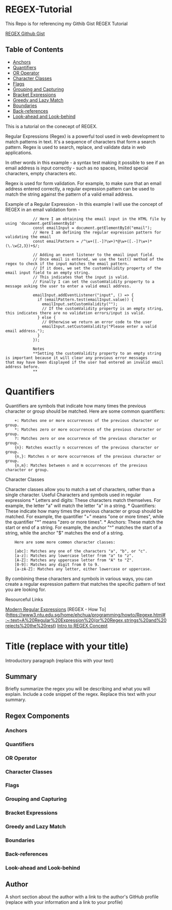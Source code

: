 # REGEX-Tutorial
This Repo is for referencing my Githib Gist REGEX Tutorial

[REGEX Github Gist](https://gist.github.com/Olloyd321/46a1e94f7745acf063410a367b542100)

## Table of Contents

- [Anchors](#anchors)
- [Quantifiers](#quantifiers)
- [OR Operator](#or-operator)
- [Character Classes](#character-classes)
- [Flags](#flags)
- [Grouping and Capturing](#grouping-and-capturing)
- [Bracket Expressions](#bracket-expressions)
- [Greedy and Lazy Match](#greedy-and-lazy-match)
- [Boundaries](#boundaries)
- [Back-references](#back-references)
- [Look-ahead and Look-behind](#look-ahead-and-look-behind)

This is a tutorial on the conecept of REGEX.

Regular Expressions (Regex) is a powerful tool used in web development to match patterns in text. It's a sequence of characters that form a search pattern. Regex is used to search, replace, and validate data in web applications.

In other words in this example - a syntax test making it possible to see if an email address is input correctly - such as no spaces, lmiited special characters, empty characters etc.

Regex is used for form validation. For example, to make sure that an email address entered correctly, a regular expression pattern can be used to match the string against the pattern of a valid email address.

Example of a Regular Expression - In this example I will use the concept of REGEX in an email validation form -

                // Here I am obtaining the email input in the HTML file by using 'document.getElementById'
                const emailInput = document.getElementById("email");
                // Here I am defining the regular expression pattern for validating the email 
                const emailPattern = /^\w+([.-]?\w+)*@\w+([.-]?\w+)*(\.\w{2,3})+$/;
                
                // Adding an event listener to the email input field. 
                // Once email is entered, we use the test() method of the regex to check if the input matches the email pattern. 
                // If it does, we set the customValidity property of the email input field to an empty string.
                // This indicates that the input is valid. 
                // Finally I can set the customValidity property to a message asking the user to enter a valid email address.
                
                emailInput.addEventListener("input", () => {
                  if (emailPattern.test(emailInput.value)) {
                    emailInput.setCustomValidity("");
                    // If the customValidity property is an empty string, this indicates there are no validation errors/input is valid.
                  } else {
                    // Otherwise we return an error code to the user
                    emailInput.setCustomValidity("Please enter a valid email address.");
                  }
                });
                
                Notes
                **Setting the customValidity property to an empty string is important because it will clear any previous error messages                   that may have been displayed if the user had entered an invalid email address before. 
                **

# Quantifiers

Quantifiers are symbols that indicate how many times the previous character or group should be matched. Here are some common quantifiers:

        +: Matches one or more occurrences of the previous character or group.
        *: Matches zero or more occurrences of the previous character or group.
        ?: Matches zero or one occurrence of the previous character or group.
        {n}: Matches exactly n occurrences of the previous character or group.
        {n,}: Matches n or more occurrences of the previous character or group.
        {n,m}: Matches between n and m occurrences of the previous character or group.

Character Classes

Character classes allow you to match a set of characters, rather than a single character.
Useful Characters and symbols used in regular expressions
        * Letters and digits: These characters match themselves. For example, the letter "a" will match the letter "a" in a string.
        * Quantifiers: These indicate how many times the previous character or group should be matched. For example, the quantifier "+"            means "one or more times", while the quantifier "*" means "zero or more times".
        * Anchors: These match the start or end of a string. For example, the anchor "^" matches the start of a string, while the anchor            "$" matches the end of a string.
        
        Here are some more common character classes:

        [abc]: Matches any one of the characters "a", "b", or "c".
        [a-z]: Matches any lowercase letter from "a" to "z".
        [A-Z]: Matches any uppercase letter from "A" to "Z".
        [0-9]: Matches any digit from 0 to 9.
        [a-zA-Z]: Matches any letter, either lowercase or uppercase.
        
By combining these characters and symbols in various ways, you can create a regular expression pattern that matches the specific pattern of text you are looking for.


Resourceful Links

[Modern Regular Expressions](https://blog.bitsrc.io/modern-regular-expression-for-web-developers-4-techniques-you-didnt-know-21bbc3157441)
[REGEX - How To](https://www3.ntu.edu.sg/home/ehchua/programming/howto/Regexe.html#:~:text=A%20Regular%20Expression%20(or%20Regex,strings%20and%20rejects%20the%20rest)
[Intro to REGEX Concept](https://www.youtube.com/watch?v=7DG3kCDx53c)









# Title (replace with your title)

Introductory paragraph (replace this with your text)

## Summary

Briefly summarize the regex you will be describing and what you will explain. Include a code snippet of the regex. Replace this text with your summary.



## Regex Components

### Anchors

### Quantifiers

### OR Operator

### Character Classes

### Flags

### Grouping and Capturing

### Bracket Expressions

### Greedy and Lazy Match

### Boundaries

### Back-references

### Look-ahead and Look-behind

## Author

A short section about the author with a link to the author's GitHub profile (replace with your information and a link to your profile)

